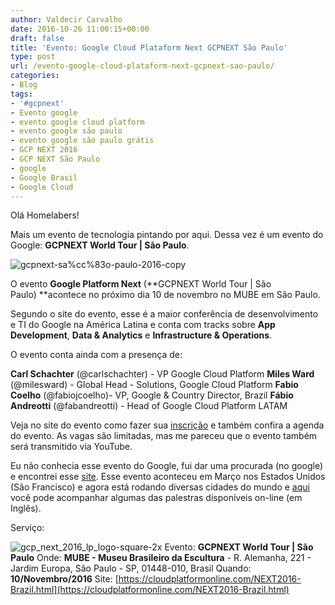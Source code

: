 ```yaml
---
author: Valdecir Carvalho
date: 2016-10-26 11:00:15+00:00
draft: false
title: 'Evento: Google Cloud Plataform Next GCPNEXT São Paulo'
type: post
url: /evento-google-cloud-plataform-next-gcpnext-sao-paulo/
categories:
- Blog
tags:
- '#gcpnext'
- Evento google
- evento google cloud platform
- evento google são paulo
- evento google são paulo grátis
- GCP NEXT 2016
- GCP NEXT São Paulo
- google
- Google Brasil
- Google Cloud
---
```


Olá Homelabers!

Mais um evento de tecnologia pintando por aqui. Dessa vez é um evento do Google: **GCPNEXT World Tour | São Paulo**.

![gcpnext-sa%cc%83o-paulo-2016-copy](/imagens/2016/10/GCPNEXT-São-Paulo-2016-copy.png)


O evento **Google Platform Next** (**GCPNEXT World Tour | São Paulo) **acontece no próximo dia 10 de novembro no MUBE em São Paulo.

Segundo o site do evento, esse é a maior conferência de desenvolvimento e TI do Google na América Latina e conta com tracks sobre **App Development**, **Data & Analytics** e **Infrastructure & Operations**.

<!-- more -->

O evento conta ainda com a presença de:

**Carl Schachter** (@carlschachter) - VP Google Cloud Platform
**Miles Ward** (@milesward) - Global Head - Solutions, Google Cloud Platform
**Fabio Coelho** (@fabiojcoelho)- VP, Google & Country Director, Brazil
**Fábio Andreotti** (@fabandreotti) - Head of Google Cloud Platform LATAM

Veja no site do evento como fazer sua [inscrição](https://cloudplatformonline.com/NEXT2016-Brazil.html#formpopup-register) e também confira a agenda do evento. As vagas são limitadas, mas me pareceu que o evento também será transmitido via YouTube.

Eu não conhecia esse evento do Google, fui dar uma procurada (no google) e encontrei esse [site](https://cloudplatformonline.com/NEXT2016.html). Esse evento aconteceu em Março nos Estados Unidos (São Francisco) e agora está rodando diversas cidades do mundo e [aqui](https://www.youtube.com/watch?v=0ExURoTzHpg?rel=0) você pode acompanhar algumas das palestras disponíveis on-line (em Inglês).

Serviço:

![gcp_next_2016_lp_logo-square-2x](/imagens/2016/10/gcp_next_2016_LP_logo-square-2x.png)
Evento: **GCPNEXT World Tour | São Paulo**
Onde: **MUBE - Museu Brasileiro da Escultura** - R. Alemanha, 221 - Jardim Europa, São Paulo - SP, 01448-010, Brasil
Quando: **10/Novembro/2016**
Site: [https://cloudplatformonline.com/NEXT2016-Brazil.html](https://cloudplatformonline.com/NEXT2016-Brazil.html)


